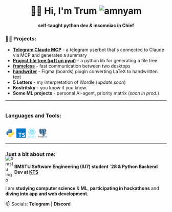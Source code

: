 <h1 align="center"><b>✌🏻 Hi, I'm Trum</b> <img src="https://i.imgur.com/2JMryHU.png" alt="amnyam" width="27" /></h1>
<h4 align="center">self-taught python dev <i>&</i> insomniac in Chief</h4>

<h3>👨‍💻 Projects:</h3>

<ul>
    <li><b><a href="https://github.com/Trum-ok/telegram-claude-mcp">Telegram Claude MCP</a></b> - a telegram userbot that's connected to Claude via MCP and generates a summary </li>
    <li><b><a href="https://github.com/Trum-ok/project-file-tree">Project file tree (prft on pypi)</a></b> - a python lib for generating a file tree</li>
    <li><b><a href="https://github.com/Trum-ok/frameless" >frameless</a></b> - fast communication between two desktops</li>
    <li><b><a href="https://github.com/Trum-ok/handwriter">handwriter</a></b> - Figma (boards) plugin converting LaTeX to handwritten text</li>
    <li><b><a href="https://github.com/Trum-ok/5letters-web" style="text-decoration: none;">5 Letters</a></b> - my interpretation of Wordle (<i>update soon</i>)</li>
    <li><b><a href="https://github.com/Trum-ok/Kostritsky" style="text-decoration: none;">Kostritsky</a></b> - you know if you know.</li>
    <li><b>Some ML projects</b> - personal AI-agent, priority matrix (<i>soon in prod.</i>)</li>
</ul>
  
<hr>

<h3 align="left" style="display: inline-block;">Languages and Tools:</h3>
<p align="left"> 
<img src="https://raw.githubusercontent.com/devicons/devicon/master/icons/python/python-original.svg" alt="python" width="30" height="30"/>
<img src="https://raw.githubusercontent.com/devicons/devicon/master/icons/typescript/typescript-original.svg" alt="typescript" width="30" height="30"/>
<img src="https://raw.githubusercontent.com/devicons/devicon/master/icons/react/react-original-wordmark.svg" alt="react" width="30" height="30"/>
<img src="https://raw.githubusercontent.com/devicons/devicon/master/icons/postgresql/postgresql-original-wordmark.svg" alt="postgresql" width="30" height="30"/>
</p>

<hr>
<h3>Just a bit about me:</h3>

<div style="display: flex; align-items: center; height: 40px;">
    <img src="https://upload.wikimedia.org/wikipedia/ru/thumb/b/bd/Герб_МГТУ_имени_Н._Э._Баумана.svg/640px-Герб_МГТУ_имени_Н._Э._Баумана.svg.png" alt="bmstu logo" width="26" style="margin-right: 2px"/>
    <b>BMSTU Software Engineering (IU7) student `28  &  Python Backend Dev at <a href="https://kts.tech">KTS</a></b>
</div>

\
I am **studying computer science** & **ML**, **participating in hackathons** and **diving into app and web development**. 

📫 Socials: <b><a href="https://t.me/OpSonata" target="_blank" rel="noopener noreferrer" style="text-decoration: none;">Telegram</a></b> | <b><a href="https://discord.com/users/469403257760907274" target="_blank" rel="noopener noreferrer" style="text-decoration: none;">Discord</a></b>
